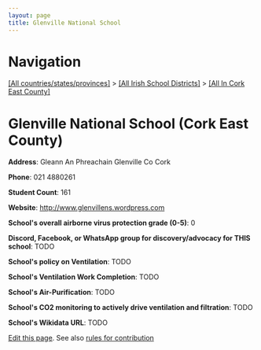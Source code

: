 ```yaml
---
layout: page
title: Glenville National School
---
```

# Navigation

[[All countries/states/provinces]](../../..) > [[All Irish School Districts]](../..) > [[All In Cork East County]](..)

# Glenville National School (Cork East County)

**Address**: Gleann An Phreachain Glenville Co Cork

**Phone**: 021 4880261

**Student Count**: 161

**Website**: <http://www.glenvillens.wordpress.com>

**School's overall airborne virus protection grade (0-5)**: 0

**Discord, Facebook, or WhatsApp group for discovery/advocacy for THIS school**: TODO

**School's policy on Ventilation**: TODO

**School's Ventilation Work Completion**: TODO

**School's Air-Purification**: TODO

**School's CO2 monitoring to actively drive ventilation and filtration**: TODO

**School's Wikidata URL**: TODO


[Edit this page](https://github.com/ventilate-schools/Ireland/edit/main/./Cork_East_County/Glenville_National_School.md). See also [rules for contribution](../../../contribution-rules/)